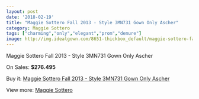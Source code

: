 ```yaml
---
layout: post
date: '2018-02-19'
title: "Maggie Sottero Fall 2013 - Style 3MN731 Gown Only Ascher"
category: Maggie Sottero
tags: ["charming","only","elegant","prom","demure"]
image: http://img.idealgown.com/8651-thickbox_default/maggie-sottero-fall-2013-style-3mn731-gown-only-ascher.jpg
---
```

Maggie Sottero Fall 2013 - Style 3MN731 Gown Only Ascher

On Sales: **$276.495**
<a href="https://www.idealgown.com/en/maggie-sottero/3593-maggie-sottero-fall-2013-style-3mn731-gown-only-ascher.html"><amp-img layout="responsive" width="600" height="600" src="//img.idealgown.com/8651-thickbox_default/maggie-sottero-fall-2013-style-3mn731-gown-only-ascher.jpg" alt="Maggie Sottero Fall 2013 - Style 3MN731 Gown Only Ascher 0" /></a>
<a href="https://www.idealgown.com/en/maggie-sottero/3593-maggie-sottero-fall-2013-style-3mn731-gown-only-ascher.html"><amp-img layout="responsive" width="600" height="600" src="//img.idealgown.com/8652-thickbox_default/maggie-sottero-fall-2013-style-3mn731-gown-only-ascher.jpg" alt="Maggie Sottero Fall 2013 - Style 3MN731 Gown Only Ascher 1" /></a>

Buy it: [Maggie Sottero Fall 2013 - Style 3MN731 Gown Only Ascher](https://www.idealgown.com/en/maggie-sottero/3593-maggie-sottero-fall-2013-style-3mn731-gown-only-ascher.html "Maggie Sottero Fall 2013 - Style 3MN731 Gown Only Ascher")

View more: [Maggie Sottero](https://www.idealgown.com/en/45-maggie-sottero "Maggie Sottero")